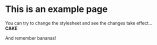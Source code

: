 
# This is an example **page** 

You can try to change the <span class="s1">stylesheet and see</span> the
changes take effect... **CAKE**

<p class="foo">And remember bananas!</p>
